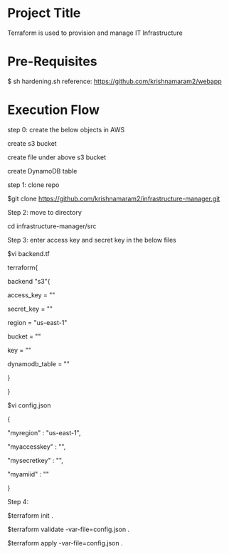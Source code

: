 Project Title
=====================
Terraform is used to provision and manage IT Infrastructure

Pre-Requisites
============================
$ sh hardening.sh reference: https://github.com/krishnamaram2/webapp


Execution Flow
=====================

step 0: create the below objects in AWS

create s3 bucket

create file under above s3 bucket

create DynamoDB table

step 1: clone repo

$git clone https://github.com/krishnamaram2/infrastructure-manager.git


Step 2: move to directory

cd infrastructure-manager/src



Step 3: enter access key and secret key in the below files 

$vi backend.tf

terraform{

backend "s3"{

access_key = ""

secret_key = ""

region = "us-east-1"

bucket = "<mybucket>"

key = "<myfile>"

dynamodb_table = "<mytable>"

}

}


$vi config.json

{

"myregion" : "us-east-1",

"myaccesskey" : "",

"mysecretkey" : "",

"myamiid" : ""

}


Step 4:

$terraform init .

$terraform validate -var-file=config.json .

$terraform apply -var-file=config.json .
